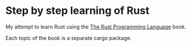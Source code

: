 # Step by step learning of Rust

My attempt to learn Rust using the [The Rust Programming Language](https://doc.rust-lang.org/book/) book.

Each topic of the book is a separate cargo package.
